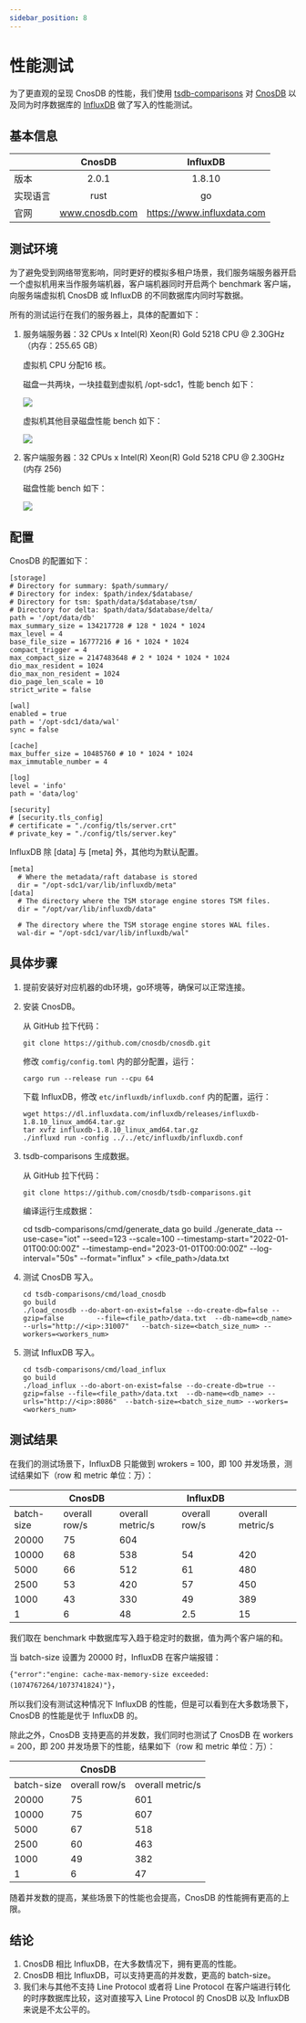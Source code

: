 ```yaml
---
sidebar_position: 8
---
```


# 性能测试

为了更直观的呈现 CnosDB 的性能，我们使用 [tsdb-comparisons](https://github.com/cnosdb/tsdb-comparisons) 对 [CnosDB](https://github.com/cnosdb/cnosdb) 以及同为时序数据库的 [InfluxDB](https://github.com/influxdata/influxdb) 做了写入的性能测试。

## **基本信息**

|      |     CnosDB     |          InfluxDB          |
|------|:--------------:|:--------------------------:|
| 版本   |     2.0.1      |           1.8.10           |
| 实现语言 |      rust      |             go             |
| 官网   | www.cnosdb.com | https://www.influxdata.com |

## **测试环境**

为了避免受到网络带宽影响，同时更好的模拟多租户场景，我们服务端服务器开启一个虚拟机用来当作服务端机器，客户端机器同时开启两个 benchmark 客户端，向服务端虚拟机 CnosDB 或 InfluxDB 的不同数据库内同时写数据。

所有的测试运行在我们的服务器上，具体的配置如下：

1. 服务端服务器：32 CPUs x Intel(R) Xeon(R) Gold 5218 CPU @ 2.30GHz（内存：255.65 GB）

   虚拟机 CPU 分配16 核。

   磁盘一共两块，一块挂载到虚拟机 /opt-sdc1，性能 bench 如下：

   ![](../../../../../source/_static/img/nvme_bench.png)

   虚拟机其他目录磁盘性能 bench 如下：

   ![](../../../../../source/_static/img/other_bench.png)



2. 客户端服务器：32 CPUs x Intel(R) Xeon(R) Gold 5218 CPU @ 2.30GHz (内存 256)

   磁盘性能 bench 如下：

   ![](../../../../../source/_static/img/19bench.png)

## **配置**

CnosDB 的配置如下：

```
[storage]
# Directory for summary: $path/summary/
# Directory for index: $path/index/$database/
# Directory for tsm: $path/data/$database/tsm/
# Directory for delta: $path/data/$database/delta/
path = '/opt/data/db'
max_summary_size = 134217728 # 128 * 1024 * 1024
max_level = 4
base_file_size = 16777216 # 16 * 1024 * 1024
compact_trigger = 4
max_compact_size = 2147483648 # 2 * 1024 * 1024 * 1024
dio_max_resident = 1024
dio_max_non_resident = 1024
dio_page_len_scale = 10
strict_write = false

[wal]
enabled = true
path = '/opt-sdc1/data/wal'
sync = false

[cache]
max_buffer_size = 10485760 # 10 * 1024 * 1024
max_immutable_number = 4

[log]
level = 'info'
path = 'data/log'

[security]
# [security.tls_config]
# certificate = "./config/tls/server.crt"
# private_key = "./config/tls/server.key"
```

InfluxDB 除 [data] 与 [meta] 外，其他均为默认配置。

```
[meta]
  # Where the metadata/raft database is stored
  dir = "/opt-sdc1/var/lib/influxdb/meta"
[data]
  # The directory where the TSM storage engine stores TSM files.
  dir = "/opt/var/lib/influxdb/data"

  # The directory where the TSM storage engine stores WAL files.
  wal-dir = "/opt-sdc1/var/lib/influxdb/wal"
```

## **具体步骤**

1. 提前安装好对应机器的db环境，go环境等，确保可以正常连接。

2. 安装 CnosDB。

   从 GitHub 拉下代码：

   ```
   git clone https://github.com/cnosdb/cnosdb.git
   ```

   修改 `comfig/config.toml` 内的部分配置，运行：

    ````
    cargo run --release run --cpu 64
    ````

   下载 InfluxDB，修改 `etc/influxdb/influxdb.conf` 内的配置，运行：

   ```
   wget https://dl.influxdata.com/influxdb/releases/influxdb-1.8.10_linux_amd64.tar.gz
   tar xvfz influxdb-1.8.10_linux_amd64.tar.gz
   ./influxd run -config ../../etc/influxdb/influxdb.conf
   ```

3. tsdb-comparisons 生成数据。

   从 GitHub 拉下代码：

   ```
   git clone https://github.com/cnosdb/tsdb-comparisons.git
   ```

   编译运行生成数据：

   	cd tsdb-comparisons/cmd/generate_data
   	go build
   	./generate_data --use-case="iot" --seed=123 --scale=100          --timestamp-start="2022-01-01T00:00:00Z" --timestamp-end="2023-01-01T00:00:00Z" --log-interval="50s" --format="influx"   > <file_path>/data.txt

4. 测试 CnosDB 写入。

   ```
   cd tsdb-comparisons/cmd/load_cnosdb
   go build
   ./load_cnosdb --do-abort-on-exist=false --do-create-db=false --gzip=false        --file=<file_path>/data.txt  --db-name=<db_name> --urls="http://<ip>:31007"   --batch-size=<batch_size_num> --workers=<workers_num>
   ```

5. 测试 InfluxDB 写入。

   ```
   cd tsdb-comparisons/cmd/load_influx
   go build
   ./load_influx --do-abort-on-exist=false --do-create-db=true --gzip=false --file=<file_path>/data.txt  --db-name=<db_name> --urls="http://<ip>:8086"  --batch-size=<batch_size_num> --workers=<workers_num>
   ```

## **测试结果**

在我们的测试场景下，InfluxDB 只能做到 wrokers = 100，即 100 并发场景，测试结果如下（row 和 metric 单位：万）：

|            | CnosDB        |                  | InfluxDB      |                  |
| ---------- | ------------- | ---------------- | ------------- | ---------------- |
| batch-size | overall row/s | overall metric/s | overall row/s | overall metric/s |
| 20000      | 75            | 604              |               |                  |
| 10000      | 68            | 538              | 54            | 420              |
| 5000       | 66            | 512              | 61            | 480              |
| 2500       | 53            | 420              | 57            | 450              |
| 1000       | 43            | 330              | 49            | 389              |
| 1          | 6             | 48               | 2.5           | 15               |

我们取在 benchmark 中数据库写入趋于稳定时的数据，值为两个客户端的和。

当 batch-size 设置为 20000 时，InfluxDB 在客户端报错：

`{"error":"engine: cache-max-memory-size exceeded: (1074767264/1073741824)"}`，

所以我们没有测试这种情况下 InfluxDB 的性能，但是可以看到在大多数场景下，CnosDB 的性能是优于 InfluxDB 的。

除此之外，CnosDB 支持更高的并发数，我们同时也测试了 CnosDB 在 workers = 200，即 200 并发场景下的性能，结果如下（row 和 metric 单位：万）：

|            | CnosDB        |                  |
| ---------- | ------------- | ---------------- |
| batch-size | overall row/s | overall metric/s |
| 20000      | 75            | 601              |
| 10000      | 75            | 607              |
| 5000       | 67            | 518              |
| 2500       | 60            | 463              |
| 1000       | 49            | 382              |
| 1          | 6             | 47               |

随着并发数的提高，某些场景下的性能也会提高，CnosDB 的性能拥有更高的上限。

## **结论**

1. CnosDB 相比 InfluxDB，在大多数情况下，拥有更高的性能。
2. CnosDB 相比 InfluxDB，可以支持更高的并发数，更高的 batch-size。
3. 我们未与其他不支持 Line Protocol 或者将 Line Protocol 在客户端进行转化的时序数据库比较，这对直接写入 Line Protocol 的 CnosDB 以及 InfluxDB 来说是不太公平的。